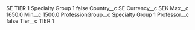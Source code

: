 <?xml version="1.0" encoding="UTF-8"?>
<CustomMetadata xmlns="http://soap.sforce.com/2006/04/metadata" xmlns:xsi="http://www.w3.org/2001/XMLSchema-instance" xmlns:xsd="http://www.w3.org/2001/XMLSchema">
    <label>SE TIER 1 Specialty Group 1</label>
    <protected>false</protected>
    <values>
        <field>Country__c</field>
        <value xsi:type="xsd:string">SE</value>
    </values>
    <values>
        <field>Currency__c</field>
        <value xsi:type="xsd:string">SEK</value>
    </values>
    <values>
        <field>Max__c</field>
        <value xsi:type="xsd:double">1650.0</value>
    </values>
    <values>
        <field>Min__c</field>
        <value xsi:type="xsd:double">1500.0</value>
    </values>
    <values>
        <field>ProfessionGroup__c</field>
        <value xsi:type="xsd:string">Specialty Group 1</value>
    </values>
    <values>
        <field>Professor__c</field>
        <value xsi:type="xsd:boolean">false</value>
    </values>
    <values>
        <field>Tier__c</field>
        <value xsi:type="xsd:string">TIER 1</value>
    </values>
</CustomMetadata>
